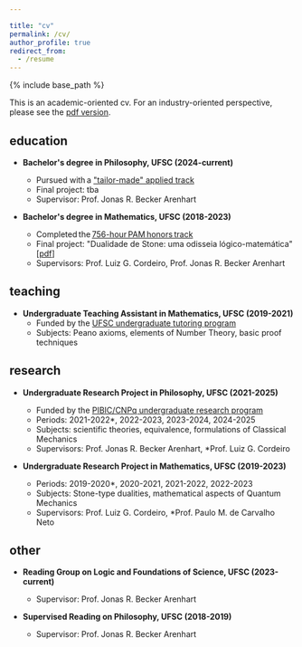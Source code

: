```yaml
---

title: "cv"
permalink: /cv/
author_profile: true
redirect_from:
  - /resume
---
```


{% include base_path %}

This is an academic-oriented cv. For an industry-oriented perspective, please see the [pdf version](https://jucazyn.github.io/files/cv.pdf).

## education

* **Bachelor's degree in Philosophy, UFSC (2024-current)**
  * Pursued with a ["tailor-made" applied track](https://jucazyn.github.io/applied-track/)
  * Final project: tba
  * Supervisor: Prof. Jonas R. Becker Arenhart

* **Bachelor's degree in Mathematics, UFSC (2018-2023)**
  * Completed the [756-hour PAM honors track](http://pam.mtm.ufsc.br/)
  * Final project: "Dualidade de Stone: uma odisseia lógico-matemática" [[pdf](https://repositorio.ufsc.br/bitstream/handle/123456789/255148/tcc_julio%20candido%20veloso%20barczyszyn.pdf?sequence=1&isAllowed=y)]
  * Supervisors: Prof. Luiz G. Cordeiro, Prof. Jonas R. Becker Arenhart

## teaching

* **Undergraduate Teaching Assistant in Mathematics, UFSC (2019-2021)**
  * Funded by the [UFSC undergraduate tutoring program](https://monitoria.ufsc.br/)
  * Subjects: Peano axioms, elements of Number Theory, basic proof techniques

## research

* **Undergraduate Research Project in Philosophy, UFSC (2021-2025)**
  * Funded by the [PIBIC/CNPq undergraduate research program](http://pibic.propesq.ufsc.br/)
  * Periods: 2021-2022*, 2022-2023, 2023-2024, 2024-2025
  * Subjects: scientific theories, equivalence, formulations of Classical Mechanics
  * Supervisors: Prof. Jonas R. Becker Arenhart, *Prof. Luiz G. Cordeiro

* **Undergraduate Research Project in Mathematics, UFSC (2019-2023)**
  * Periods: 2019-2020*, 2020-2021, 2021-2022, 2022-2023
  * Subjects: Stone-type dualities, mathematical aspects of Quantum Mechanics
  * Supervisors: Prof. Luiz G. Cordeiro, *Prof. Paulo M. de Carvalho Neto

## other

* **Reading Group on Logic and Foundations of Science, UFSC (2023-current)**
  * Supervisor: Prof. Jonas R. Becker Arenhart

* **Supervised Reading on Philosophy, UFSC (2018-2019)**
  * Supervisor: Prof. Jonas R. Becker Arenhart

